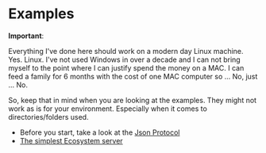 # Examples

**Important**:

Everything I've done here should work on a modern day Linux machine.
Yes. Linux. I've not used Windows in over a decade and I can not bring myself to the point where I can justify spend the money on a MAC. I can feed a family for 6 months with the cost of one MAC computer so ... No, just ... No.

So, keep that in mind when you are looking at the examples. They might not work as is for your environment. Especially when it comes to directories/folders used.

- Before you start, take a look at the [Json Protocol](./the_protocol.md)
- [The simplest Ecosystem server](./example_base.md)